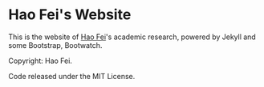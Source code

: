 # Hao Fei's Website

This is the website of [Hao Fei](https://haofei.vip/)'s academic research, powered by Jekyll and some Bootstrap, Bootwatch. 

Copyright: Hao Fei. 

Code released under the MIT License.
